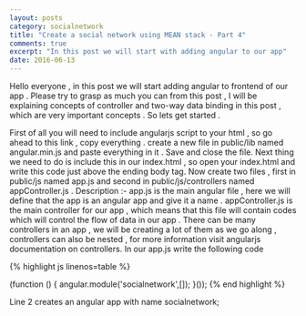 ```yaml
---
layout: posts
category: socialnetwork
title: "Create a social network using MEAN stack - Part 4"
comments: true
excerpt: "In this post we will start with adding angular to our app"
date: 2016-06-13
---
```


Hello everyone , in this post we will start adding angular to frontend of our app . Please try to grasp as much you can from this post , I will be explaining concepts of controller and two-way data binding in this post , which are very important concepts . So lets get started .

First of all you will need to include angularjs script to your html , so go ahead to this link , copy everything . create a new file in public/lib named angular.min.js and paste everything in it . Save and close the file.
Next thing we need to do is include this in our index.html , so open your index.html and write this code just above the ending body tag.
Now create two files , first in public/js named app.js and second in public/js/controllers named appController.js .
Description :- app.js is the main angular file , here we will define that the app is an angular app and give it a name .
appController.js is the main controller for our app , which means that this file will contain codes which will control the flow of data in our app . There can be many controllers in an app , we will be creating a lot of them as we go along , controllers can also be nested , for more information visit angularjs documentation on controllers.
In our app.js write the following code

{% highlight js linenos=table %}

(function () {
    angular.module('socialnetwork',[]);
}());
{% end highlight %}

Line 2 creates an angular app with name socialnetwork;
